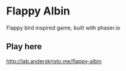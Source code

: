 Flappy Albin
=====

Flappy bird inspired game, built with phaser.io

## Play here
http://lab.anderskristo.me/flappy-albin
